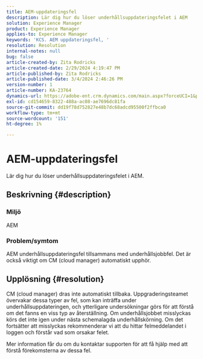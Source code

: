 ```yaml
---
title: AEM-uppdateringsfel
description: Lär dig hur du löser underhållsuppdateringsfelet i AEM
solution: Experience Manager
product: Experience Manager
applies-to: Experience Manager
keywords: 'KCS. AEM uppdateringsfel, '
resolution: Resolution
internal-notes: null
bug: false
article-created-by: Zita Rodricks
article-created-date: 2/29/2024 4:19:47 PM
article-published-by: Zita Rodricks
article-published-date: 3/4/2024 2:46:26 PM
version-number: 1
article-number: KA-23764
dynamics-url: https://adobe-ent.crm.dynamics.com/main.aspx?forceUCI=1&pagetype=entityrecord&etn=knowledgearticle&id=3ee9ba56-1ed7-ee11-9079-6045bd0065f9
exl-id: cd154659-8322-488a-ac08-ae7696dc81fa
source-git-commit: dd19f78d752827e48b7dc68adcd95500f2ffbca0
workflow-type: tm+mt
source-wordcount: '151'
ht-degree: 1%

---
```


# AEM-uppdateringsfel


Lär dig hur du löser underhållsuppdateringsfelet i AEM.

## Beskrivning {#description}


### Miljö

AEM

### Problem/symtom

AEM underhållsuppdateringsfel tillsammans med underhållsjobbfel. Det är också viktigt om CM (cloud manager) automatiskt upphör.


## Upplösning {#resolution}


CM (cloud manager) dras inte automatiskt tillbaka. Uppgraderingsteamet övervakar dessa typer av fel, som kan inträffa under underhållsuppdateringen, och ytterligare undersökningar görs för att förstå om det fanns en viss typ av återställning.
Om underhållsjobbet misslyckas körs det inte igen under nästa schemalagda underhållskörning. Om det fortsätter att misslyckas rekommenderar vi att du hittar felmeddelandet i loggen och förstår vad som orsakar felet.

Mer information får du om du kontaktar supporten för att få hjälp med att förstå förekomsterna av dessa fel.

